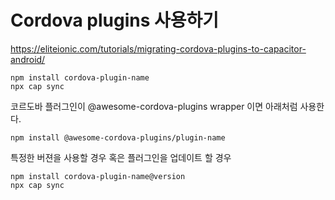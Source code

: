 # Cordova plugins 사용하기
https://eliteionic.com/tutorials/migrating-cordova-plugins-to-capacitor-android/
```
npm install cordova-plugin-name
npx cap sync
```

코르도바 플러그인이 @awesome-cordova-plugins wrapper 이면 아래처럼 사용한다.
```
npm install @awesome-cordova-plugins/plugin-name
```
특정한 버젼을 사용할 경우 혹은 플러그인을 업데이트 할 경우
```
npm install cordova-plugin-name@version
npx cap sync
```